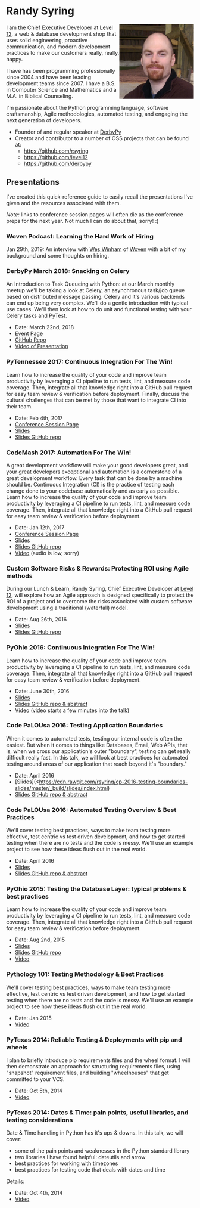 # Randy Syring

<img style="float: right;width: 200px" src="headshot.jpg">

I am the Chief Executive Developer at [Level 12](http://www.level12.io), a web & database
development shop that uses solid engineering, proactive communication, and modern development
practices to make our customers really, really, happy.

I have has been programming professionally since 2004 and have been leading development teams since
2007.  I have a B.S. in Computer Science and Mathematics and a M.A. in Biblical Counseling.

I'm passionate about the Python programming language, software craftsmanship, Agile methodologies,
automated testing, and engaging the next generation of developers.

* Founder of and regular speaker at [DerbyPy](http://www.meetup.com/DerbyPy/)
* Creator and contributor to a number of OSS projects that can be found at:
  * https://github.com/rsyring
  * https://github.com/level12
  * https://github.com/derbypy


## Presentations

I've created this quick-reference guide to easily recall the presentations I've given and the
resources associated with them.

*Note:* links to conference session pages will often die as the conference preps for the next year.
Not much I can do about that, sorry!  :)

### Woven Podcast: Learning the Hard Work of Hiring

Jan 29th, 2019: An interview with [Wes Winham](https://software.fireside.fm/randy-syring) of
[Woven](https://www.woventeams.com/) with a bit of my background and some thoughts on hiring.


### DerbyPy March 2018: Snacking on Celery

An Introduction to Task Queueing with Python: at our March monthly meetup we'll be taking a look at Celery, an asynchronous task/job queue based
on distributed message passing. Celery and it's various backends can end up being very complex.
We'll do a gentle introduction with typical use cases. We'll then look at how to do unit and
functional testing with your Celery tasks and PyTest.

* Date: March 22nd, 2018
* [Event Page](https://www.meetup.com/derbypy/events/vrzqnmyxfbdc/)
* [GitHub Repo](https://github.com/DerbyPy/snacking-celery)
* [Video of Presentation](https://www.dropbox.com/s/r9z3hyliacbjpfk/zoom_0.mp4?dl=0)


### PyTennessee 2017: Continuous Integration For The Win!

Learn how to increase the quality of your code and improve team productivity by leveraging a CI
pipeline to run tests, lint, and measure code coverage. Then, integrate all that knowledge right
into a GitHub pull request for easy team review & verification before deployment. Finally, discuss
the cultural challenges that can be met by those that want to integrate CI into their team.

* Date: Feb 4th, 2017
* [Conference Session Page](https://www.pytennessee.org/schedule/presentation/136/)
* [Slides](https://cdn.rawgit.com/rsyring/2017-pytn-ci-ftw/master/_build/slides/index.html)
* [Slides GitHub repo](https://github.com/rsyring/2017-pytn-ci-ftw)


### CodeMash 2017: Automation For The Win!

A great development workflow will make your good developers great, and your great developers
exceptional and automation is a cornerstone of a great development workflow. Every task that can be
done by a machine should be. Continuous Integration (CI) is the practice of testing each change done
to your codebase automatically and as early as possible. Learn how to increase the quality of your
code and improve team productivity by leveraging a CI pipeline to run tests, lint, and measure code
coverage. Then, integrate all that knowledge right into a GitHub pull request for easy team review &
verification before deployment.

* Date: Jan 12th, 2017
* [Conference Session Page](http://www.codemash.org/session/automation-for-the-win/)
* [Slides](https://cdn.rawgit.com/rsyring/codemash-automation-ftw/master/_build/slides/index.html)
* [Slides GitHub repo](https://github.com/rsyring/codemash-automation-ftw)
* [Video](https://www.youtube.com/watch?v=vmdnF8wJqzY>) (audio is low, sorry)


### Custom Software Risks & Rewards: Protecting ROI using Agile methods

During our Lunch & Learn, Randy Syring, Chief Executive Developer at [Level
12](https://www.level12.io/), will explore how an Agile approach is designed specifically to protect
the ROI of a project and to overcome the risks associated with custom software development using a
traditional (waterfall) model.

* Date: Aug 26th, 2016
* [Slides](https://cdn.rawgit.com/rsyring/2016-08-lal-software-risks-rewards/master/_build/slides/index.html)
* [Slides GitHub repo](https://github.com/rsyring/2016-08-lal-software-risks-rewards)


### PyOhio 2016: Continuous Integration For The Win!

Learn how to increase the quality of your code and improve team productivity by leveraging a CI
pipeline to run tests, lint, and measure code coverage. Then, integrate all that knowledge right
into a GitHub pull request for easy team review & verification before deployment.

* Date: June 30th, 2016
* [Slides](https://cdn.rawgit.com/rsyring/continuous-integration-ftw/master/_build/slides/index.html)
* [Slides GitHub repo & abstract](https://github.com/rsyring/continuous-integration-ftw)
* [Video](https://www.youtube.com/watch?v=K-iii4kMLWE) (video starts a few minutes into the talk)


### Code PaLOUsa 2016: Testing Application Boundaries

When it comes to automated tests, testing our internal code is often the easiest. But when it comes
to things like Databases, Email, Web APIs, that is, when we cross our application's outer
"boundary", testing can get really difficult really fast. In this talk, we will look at best
practices for automated testing around areas of our application that reach beyond it's "boundary."

* Date: April 2016
* [Slides](<https://cdn.rawgit.com/rsyring/cp-2016-testing-boundaries-slides/master/_build/slides/index.html)
* [Slides GitHub repo & abstract](https://github.com/rsyring/cp-2016-testing-boundaries-slides)


### Code PaLOUsa 2016: Automated Testing Overview & Best Practices

We'll cover testing best practices, ways to make team testing more effective, test centric vs test
driven development, and how to get started testing when there are no tests and the code is messy.
We'll use an example project to see how these ideas flush out in the real world.

* Date: April 2016
* [Slides](https://cdn.rawgit.com/rsyring/cp-2016-testing-intro-slides/master/_build/slides/index.html)
* [Slides GitHub repo & abstract](https://github.com/rsyring/cp-2016-testing-intro-slides)


### PyOhio 2015: Testing the Database Layer: typical problems & best practices

Learn how to increase the quality of your code and improve team productivity by leveraging a CI
pipeline to run tests, lint, and measure code coverage. Then, integrate all that knowledge right
into a GitHub pull request for easy team review & verification before deployment.

* Date: Aug 2nd, 2015
* [Slides](https://cdn.rawgit.com/rsyring/db-testing-slides/master/_build/slides/index.html)
* [Slides GitHub repo](https://github.com/rsyring/db-testing-slides)
* [Video](https://www.youtube.com/watch?v=ZBLaHL1mTW0)


### Pythology 101: Testing Methodology & Best Practices

We'll cover testing best practices, ways to make team testing more effective, test centric vs test
driven development, and how to get started testing when there are no tests and the code is messy.
We'll use an example project to see how these ideas flush out in the real world.

* Date: Jan 2015
* [Video](https://www.youtube.com/watch?v=tj4OoecYF3E)


### PyTexas 2014: Reliable Testing & Deployments with pip and wheels

I plan to briefly introduce pip requirements files and the wheel format. I will then demonstrate an
approach for structuring requirements files, using "snapshot" requirement files, and building
"wheelhouses" that get committed to your VCS.

* Date: Oct 5th, 2014
* [Video](https://www.youtube.com/watch?v=FcRgR7bBIUU)


### PyTexas 2014: Dates & Time: pain points, useful libraries, and testing considerations

Date & Time handling in Python has it's ups & downs. In this talk, we will cover:

* some of the pain points and weaknesses in the Python standard library
* two libraries I have found helpful: dateutils and arrow
* best practices for working with timezones
* best practices for testing code that deals with dates and time

Details:

* Date: Oct 4th, 2014
* [Video](https://www.youtube.com/watch?v=GZl-13bbq60)

